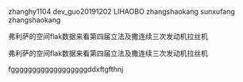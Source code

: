 zhanghy1104
dev_guo20191202
LIHAOBO
zhangshaokang
sunxufang
zhangshaokang


弗利萨的空间flak数据来看第四届立法及撒连续三次发动机拉丝机

弗利萨的空间flak数据来看第四届立法及撒连续三次发动机拉丝机


fggggggggggggggggggddxftgfthnj
